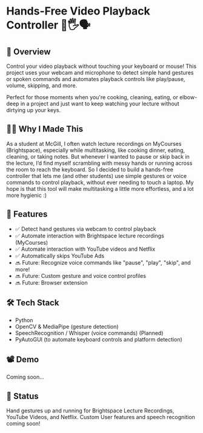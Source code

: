 # Hands-Free Video Playback Controller 🎥🖐️🗣️

## 🌟 Overview
Control your video playback without touching your keyboard or mouse! This project uses your webcam and microphone to detect simple hand gestures or spoken commands and automates playback controls like play/pause, volume, skipping, and more.

Perfect for those moments when you're cooking, cleaning, eating, or elbow-deep in a project and just want to keep watching your lecture without dirtying up your keys.

## 🙋‍♀️ Why I Made This
As a student at McGill, I often watch lecture recordings on MyCourses (Brightspace), especially while multitasking, like cooking dinner, eating, cleaning, or taking notes. But whenever I wanted to pause or skip back in the lecture, I’d find myself scrambling with messy hands or running across the room to reach the keyboard.
So I decided to build a hands-free controller that lets me (and other students) use simple gestures or voice commands to control playback, without ever needing to touch a laptop. My hope is that this tool will make multitasking a little more effortless, and a lot more hygienic :)

## 🎯 Features
- ✅ Detect hand gestures via webcam to control playback
- ✅ Automate interaction with Brightspace lecture recordings (MyCourses)
- ✅ Automate interaction with YouTube videos and Netflix
- ✅ Automatically skips YouTube Ads
- 🔜 Future: Recognize voice commands like "pause", "play", "skip", and more!
- 🔜 Future: Custom gesture and voice control profiles
- 🔜 Future: Browser extension

## 🛠️ Tech Stack
- Python
- OpenCV & MediaPipe (gesture detection)
- SpeechRecognition / Whisper (voice commands) (Planned)
- PyAutoGUI (to automate keyboard controls and platform detection)

## 📽️ Demo
Coming soon...

## 📌 Status
Hand gestures up and running for Brightspace Lecture Recordings, YouTube Videos, and Netflix. Custom User features and speech recognition coming soon!
